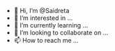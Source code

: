 - 👋 Hi, I’m @Saidreta
- 👀 I’m interested in ...
- 🌱 I’m currently learning ...
- 💞️ I’m looking to collaborate on ...
- 📫 How to reach me ...

<!---
Saidreta/Saidreta is a ✨ special ✨ repository because its `README.md` (this file) appears on your GitHub profile.
You can click the Preview link to take a look at your changes.
--->
